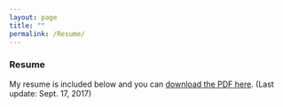 ```yaml
---
layout: page
title: ""
permalink: /Resume/
---
```


### Resume

My resume is included below and you can [download the PDF here](https://github.com/canghel/canghel.github.io/raw/master/documents/Anghel_Resume_2017.pdf).  (Last update: Sept. 17, 2017)

<!-- {% include embedpdf.html code="https://www.dropbox.com/s/mdf03uk64re7qd4/Anghel_Resume_2017.pdf" width=100 height=800 %} -->